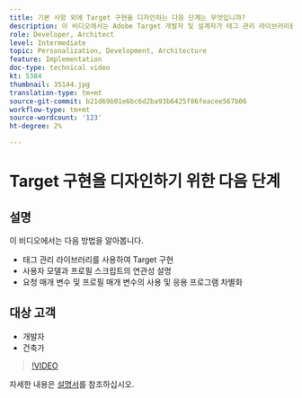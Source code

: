 ```yaml
---
title: 기본 사항 외에 Target 구현을 디자인하는 다음 단계는 무엇입니까?
description: 이 비디오에서는 Adobe Target 개발자 및 설계자가 태그 관리 라이브러리를 사용하여 Target을 구현하고, 사용자 모델에 대한 프로필 스크립트의 연관성을 설명하고, 요청 매개 변수 및 프로필 매개 변수의 사용 및 적용을 구분하는 방법을 보여 줍니다.
role: Developer, Architect
level: Intermediate
topic: Personalization, Development, Architecture
feature: Implementation
doc-type: technical video
kt: 5384
thumbnail: 35144.jpg
translation-type: tm+mt
source-git-commit: b21d69b01e6bc6d2ba93b6425f86feacee567b06
workflow-type: tm+mt
source-wordcount: '123'
ht-degree: 2%

---
```



# Target 구현을 디자인하기 위한 다음 단계

## 설명

이 비디오에서는 다음 방법을 알아봅니다.

* 태그 관리 라이브러리를 사용하여 Target 구현
* 사용자 모델과 프로필 스크립트의 연관성 설명
* 요청 매개 변수 및 프로필 매개 변수의 사용 및 응용 프로그램 차별화

## 대상 고객

* 개발자
* 건축가

>[!VIDEO](https://video.tv.adobe.com/v/35144/?quality=12)

자세한 내용은 [설명서](https://docs.adobe.com/content/help/en/target/using/implement-target/implementing-target.html)를 참조하십시오.

